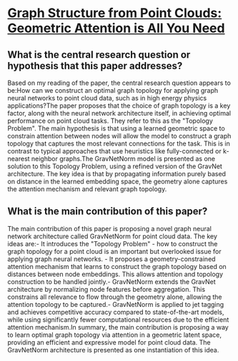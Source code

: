 # [Graph Structure from Point Clouds: Geometric Attention is All You Need](https://arxiv.org/abs/2307.16662)

## What is the central research question or hypothesis that this paper addresses?

Based on my reading of the paper, the central research question appears to be:How can we construct an optimal graph topology for applying graph neural networks to point cloud data, such as in high energy physics applications?The paper proposes that the choice of graph topology is a key factor, along with the neural network architecture itself, in achieving optimal performance on point cloud tasks. They refer to this as the "Topology Problem". The main hypothesis is that using a learned geometric space to constrain attention between nodes will allow the model to construct a graph topology that captures the most relevant connections for the task. This is in contrast to typical approaches that use heuristics like fully-connected or k-nearest neighbor graphs.The GravNetNorm model is presented as one solution to this Topology Problem, using a refined version of the GravNet architecture. The key idea is that by propagating information purely based on distance in the learned embedding space, the geometry alone captures the attention mechanism and relevant graph topology.


## What is the main contribution of this paper?

The main contribution of this paper is proposing a novel graph neural network architecture called GravNetNorm for point cloud data. The key ideas are:- It introduces the "Topology Problem" - how to construct the graph topology for a point cloud is an important but overlooked issue for applying graph neural networks. - It proposes a geometry-constrained attention mechanism that learns to construct the graph topology based on distances between node embeddings. This allows attention and topology construction to be handled jointly.- GravNetNorm extends the GravNet architecture by normalizing node features before aggregation. This constrains all relevance to flow through the geometry alone, allowing the attention topology to be captured.- GravNetNorm is applied to jet tagging and achieves competitive accuracy compared to state-of-the-art models, while using significantly fewer computational resources due to the efficient attention mechanism.In summary, the main contribution is proposing a way to learn optimal graph topology via attention in a geometric latent space, providing an efficient and expressive model for point cloud data. The GravNetNorm architecture is presented as one instantiation of this idea.
